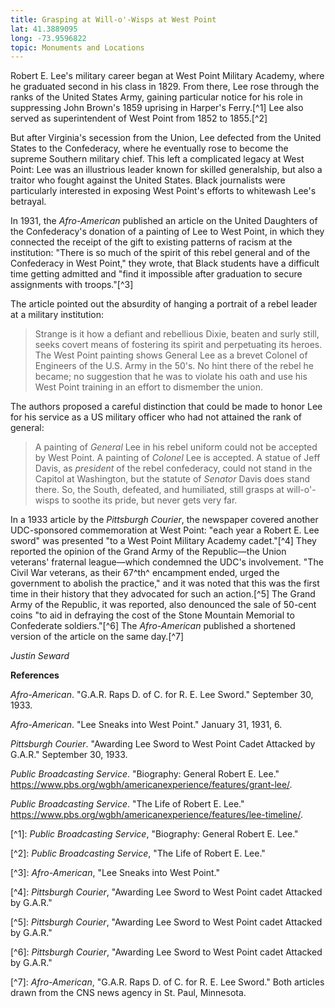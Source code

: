 ```yaml
---
title: Grasping at Will-o'-Wisps at West Point
lat: 41.3889095
long: -73.9596822
topic: Monuments and Locations
---
```

Robert E. Lee's military career began at West Point Military Academy, where he graduated second in his class in 1829. From there, Lee rose through the ranks of the United States Army, gaining particular notice for his role in suppressing John Brown's 1859 uprising in Harper's Ferry.\[^1] Lee also served as superintendent of West Point from 1852 to 1855.\[^2]

But after Virginia's secession from the Union, Lee defected from the United States to the Confederacy, where he eventually rose to become the supreme Southern military chief. This left a complicated legacy at West Point: Lee was an illustrious leader known for skilled generalship, but also a traitor who fought against the United States. Black journalists were particularly interested in exposing West Point's efforts to whitewash Lee's betrayal.

In 1931, the _Afro-American_ published an article on the United Daughters of the Confederacy's donation of a painting of Lee to West Point, in which they connected the receipt of the gift to existing patterns of racism at the institution: "There is so much of the spirit of this rebel general and of the Confederacy in West Point," they wrote, that Black students have a difficult time getting admitted and "find it impossible after graduation to secure assignments with troops."\[^3]

The article pointed out the absurdity of hanging a portrait of a rebel leader at a military institution:

> Strange is it how a defiant and rebellious Dixie, beaten and surly still, seeks covert means of fostering its spirit and perpetuating its heroes. The West Point painting shows General Lee as a brevet Colonel of Engineers of the U.S. Army in the 50's. No hint there of the rebel he became; no suggestion that he was to violate his oath and use his West Point training in an effort to dismember the union.

The authors proposed a careful distinction that could be made to honor Lee for his service as a US military officer who had not attained the rank of general:

> A painting of _General_ Lee in his rebel uniform could not be accepted by West Point. A painting of _Colonel_ Lee is accepted. A statue of Jeff Davis, as _president_ of the rebel confederacy, could not stand in the Capitol at Washington, but the statute of _Senator_ Davis does stand there. So, the South, defeated, and humiliated, still grasps at will-o'-wisps to soothe its pride, but never gets very far.

In a 1933 article by the _Pittsburgh Courier_, the newspaper covered another UDC-sponsored commemoration at West Point: "each year a Robert E. Lee sword" was presented "to a West Point Military Academy cadet."\[^4] They reported the opinion of the Grand Army of the Republic—the Union veterans' fraternal league—which condemned the UDC's involvement. "The Civil War veterans, as their 67^th^ encampment ended, urged the government to abolish the practice," and it was noted that this was the first time in their history that they advocated for such an action.\[^5] The Grand Army of the Republic, it was reported, also denounced the sale of 50-cent coins "to aid in defraying the cost of the Stone Mountain Memorial to Confederate soldiers."\[^6] The _Afro-American_ published a shortened version of the article on the same day.\[^7]

_Justin Seward_



**References**

_Afro-American_. "G.A.R. Raps D. of C. for R. E. Lee Sword." September 30, 1933.

_Afro-American_. "Lee Sneaks into West Point." January 31, 1931, 6.

_Pittsburgh Courier_. "Awarding Lee Sword to West Point Cadet Attacked by G.A.R." September 30, 1933.

_Public Broadcasting Service_. "Biography: General Robert E. Lee." <https://www.pbs.org/wgbh/americanexperience/features/grant-lee/>.

_Public Broadcasting Service_. "The Life of Robert E. Lee."
<https://www.pbs.org/wgbh/americanexperience/features/lee-timeline/>.

\[^1]: _Public Broadcasting Service_, "Biography: General Robert E. Lee."

\[^2]: _Public Broadcasting Service_, "The Life of Robert E. Lee."

\[^3]: _Afro-American_, "Lee Sneaks into West Point."

\[^4]: _Pittsburgh Courier_, "Awarding Lee Sword to West Point cadet Attacked by G.A.R."

\[^5]: _Pittsburgh Courier_, "Awarding Lee Sword to West Point cadet Attacked by G.A.R."

\[^6]: _Pittsburgh Courier_, "Awarding Lee Sword to West Point cadet Attacked by G.A.R."

\[^7]: _Afro-American_, "G.A.R. Raps D. of C. for R. E. Lee Sword." Both articles drawn from the CNS news agency in St. Paul, Minnesota.
